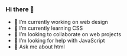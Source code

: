 ### Hi there 👋

- 🔭 I’m currently working on web design
- 🌱 I’m currently learning CSS
- 👯 I’m looking to collaborate on web projects
- 🤔 I’m looking for help with JavaScript
- 💬 Ask me about html


<!--
**Jarbor94/Jarbor94** is a ✨ _special_ ✨ repository because its `README.md` (this file) appears on your GitHub profile.

Here are some ideas to get you started:

- 🔭 I’m currently working on ...
- 🌱 I’m currently learning ...
- 👯 I’m looking to collaborate on ...
- 🤔 I’m looking for help with ...
- 💬 Ask me about ...
- 📫 How to reach me: ...
- 😄 Pronouns: ...
- ⚡ Fun fact: ...
-->

